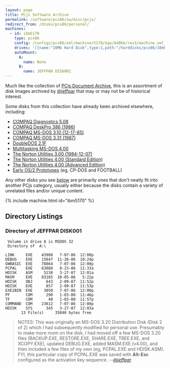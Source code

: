 ```yaml
---
layout: page
title: PCjs Software Archive
permalink: /software/pcx86/sw/misc/pcjs/
redirect_from: /disks/pcx86/personal/
machines:
  - id: ibm5170
    type: pcx86
    config: /configs/pcx86/xml/machine/5170/ega/640kb/rev3/machine.xml
    drives: '[{name:"10Mb Hard Disk",type:1,path:"/harddisks/pcx86/10mb/MSDOS320-C400.json"}]'
    autoMount:
      A:
        name: None
      B:
        name: JEFFPAR DISK001
---
```


Much like the collection of [PCjs Document Archive](/documents/papers/pcjs/), this is an assortment of disk images
archived by [@jeffpar](https://jeffpar.com) that may or may not be of historical interest.

Some disks from this collection have already been archived elsewhere, including:

* [COMPAQ Diagnostics 5.08](/software/pcx86/diag/compaq/5.08/)
* [COMPAQ DeskPro 386 (1986)](/software/pcx86/diag/compaq/1986/)
* [COMPAQ MS-DOS 3.10 (12-17-85)](/software/pcx86/sys/dos/compaq/3.10/#compaq-ms-dos-310-12-17-85)
* [COMPAQ MS-DOS 3.31 (1987)](/software/pcx86/sys/dos/compaq/3.31/#directory-of-compaq-ms-dos-331-1987)
* [DoubleDOS 2.1F](/software/pcx86/env/softlogic/doubledos/2.1f/)
* [Multitasking MS-DOS 4.00](/software/pcx86/sys/dos/microsoft/4.0M/)
* [The Norton Utilities 3.00 (1984-12-07)](/software/pcx86/util/norton/3.00/)
* [The Norton Utilities 4.00 (Standard Edition)](/software/pcx86/util/norton/4.00/)
* [The Norton Utilities 4.00 (Advanced Edition)](/software/pcx86/util/norton/4.00/advanced/)
* [Early OS/2 Prototypes](/software/pcx86/sys/os2/misc/) (eg, CP-DOS and FOOTBALL)

Any other disks you see [below](#directory-listings) are primarily ones that don't neatly fit into another PCjs category,
usually either because the disks contain a variety of unrelated files and/or unique content.

{% include machine.html id="ibm5170" %}

## Directory Listings

### Directory of JEFFPAR DISK001

	 Volume in drive A is MSDOS 32   
	 Directory of  A:\

	LINK     EXE    43988   7-07-86  12:00p
	DEBUG    EXE    15647  11-26-86  10:24p
	GWBASIC  EXE    78864   7-07-86  12:00p
	PCPAL    EXE    63088   8-23-86  11:33a
	HDISK    ASM     5238   3-27-87  12:01a
	MASM     EXE    83165  10-05-86   5:22p
	HDISK    OBJ      643   2-09-87  11:52p
	HDISK    EXE      857   2-09-87  11:53p
	EXE2BIN  EXE     3050   7-07-86  12:00p
	PF       COM      290   1-03-80  11:46p
	TF       COM       40   1-03-80  11:57p
	COMMAND  COM    23612   7-07-86  12:00p
	HDISK    SYS      345   3-27-87  12:03a
	       13 File(s)     35840 bytes free

> NOTES: This was originally an MS-DOS 3.20 Distribution Disk (Disk 2 of 2) which I had subsequently modified for
personal use.  Presumably to make more room on the disk, I had moved off a few MS-DOS 3.20 files (BACKUP.EXE,
RESTORE.EXE, SHARE.EXE, TREE.EXE, and XCOPY.EXE), updated DEBUG.EXE, added MASM.EXE (v4.00), and then included
a few files of my own (eg, PCPAL.EXE and HDISK.ASM).  FYI, this particular copy of PCPAL.EXE was saved with **Alt-Esc**
configured as the activation key sequence. *--[@jeffpar](https://jeffpar.com)*
